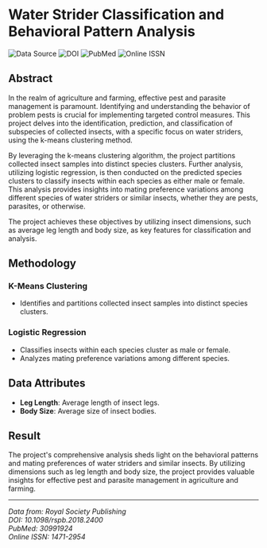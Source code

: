 # Water Strider Classification and Behavioral Pattern Analysis

![Data Source](https://img.shields.io/badge/Data%20Source-Royal%20Society%20Publishing-blue)
![DOI](https://img.shields.io/badge/DOI-10.1098/rspb.2018.2400-yellow)
![PubMed](https://img.shields.io/badge/PubMed-30991924-green)
![Online ISSN](https://img.shields.io/badge/Online%20ISSN-1471--2954-orange)

## Abstract

In the realm of agriculture and farming, effective pest and parasite management is paramount. Identifying and understanding the behavior of problem pests is crucial for implementing targeted control measures. This project delves into the identification, prediction, and classification of subspecies of collected insects, with a specific focus on water striders, using the k-means clustering method.

By leveraging the k-means clustering algorithm, the project partitions collected insect samples into distinct species clusters. Further analysis, utilizing logistic regression, is then conducted on the predicted species clusters to classify insects within each species as either male or female. This analysis provides insights into mating preference variations among different species of water striders or similar insects, whether they are pests, parasites, or otherwise.

The project achieves these objectives by utilizing insect dimensions, such as average leg length and body size, as key features for classification and analysis.

## Methodology

### K-Means Clustering
- Identifies and partitions collected insect samples into distinct species clusters.

### Logistic Regression
- Classifies insects within each species cluster as male or female.
- Analyzes mating preference variations among different species.

## Data Attributes

- **Leg Length**: Average length of insect legs.
- **Body Size**: Average size of insect bodies.

## Result

The project's comprehensive analysis sheds light on the behavioral patterns and mating preferences of water striders and similar insects. By utilizing dimensions such as leg length and body size, the project provides valuable insights for effective pest and parasite management in agriculture and farming.

---

*Data from: Royal Society Publishing*  
*DOI: 10.1098/rspb.2018.2400*  
*PubMed: 30991924*  
*Online ISSN: 1471-2954*

